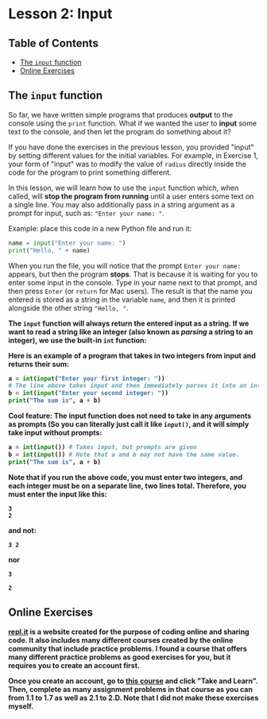 # Lesson 2: Input

## Table of Contents
  - [The `input` function](#the-input-function)
  - [Online Exercises](#online-exercises)


## The `input` function
So far, we have written simple programs that produces **output** to the console using the `print` function. What if we wanted the user to **input** some text to the console, and then let the program do something about it?

If you have done the exercises in the previous lesson, you provided "input" by setting different values for the initial variables. For example, in Exercise 1, your form of "input" was to modify the value of `radius` directly inside the code for the program to print something different.

In this lesson, we will learn how to use the `input` function which, when called, will **stop the program from running** until a user enters some text on a single line. You may also additionally pass in a string argument as a prompt for input, such as: `"Enter your name: "`.

Example: place this code in a new Python file and run it:
```python
name = input("Enter your name: ")
print("Hello, " + name)
```

When you run the file, you will notice that the prompt `Enter your name: ` appears, but then the program **stops**. That is because it is waiting for you to enter some input in the console. Type in your name next to that prompt, and then press `Enter` (or `return` for Mac users). The result is that the name you entered is stored as a string in the variable `name`, and then it is printed alongside the other string `"Hello, "`.

<b class="important-note" />The `input` function will always return the entered input as a **string**. If we want to read a string like an integer (also known as *parsing* a string to an integer), we use the built-in `int` function:

Here is an example of a program that takes in two integers from input and returns their sum:
```python
a = int(input("Enter your first integer: ")) 
# The line above takes input and then immediately parses it into an integer
b = int(input("Enter your second integer: "))
print("The sum is", a + b)
```

**Cool feature:** The input function **does not need to take in any arguments as prompts** (So you can literally just call it like `input()`, and it will simply take input **without prompts**:

```python
a = int(input()) # Takes input, but prompts are given
b = int(input()) # Note that a and b may not have the same value.
print("The sum is", a + b)
```
Note that if you run the above code, you must enter **two integers**, and **each integer must be on a separate line, two lines total**. Therefore, you must enter the input like this:
```
3
2
```
and **not**:
```
3 2
```
nor
```
3

2
```

## Online Exercises

[repl.it](https://repl.it/) is a website created for the purpose of coding online and sharing code. It also includes many different courses created by the online community that include practice problems. I found a course that offers many different practice problems as good exercises for you, but it requires you to create an account first.

Once you create an account, go to [this course](https://repl.it/classroom/invite/oJYvLOo) and click "Take and Learn". Then, complete as many assignment problems in that course as you can **from 1.1 to 1.7 as well as 2.1 to 2.D**. Note that I did not make these exercises myself.
